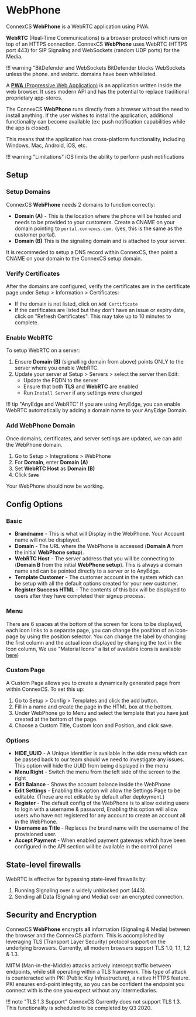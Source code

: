 # WebPhone

ConnexCS **WebPhone** is a WebRTC application using PWA. 

**WebRTC** (Real-Time Communications) is a browser protocol which runs on top of an HTTPS connection. ConnexCS **WebPhone** uses WebRTC (HTTPS port 443) for SIP Signaling and WebSockets (random UDP ports) for the Media.

!!! warning "BitDefender and WebSockets
    BitDefender blocks WebSockets unless the phone. and webrtc. domains have been whitelisted. 

A [**PWA** (Progressive Web Application)](https://en.wikipedia.org/wiki/Progressive_web_application) is an application written inside the web browser. It uses modern API and has the potential to replace traditional proprietary app-stores.

The ConnexCS **WebPhone** runs directly from a browser without the need to install anything. If the user wishes to install the application, additional functionality can become available (ex: push notification capabilities while the app is closed).

This means that the application has cross-platform functionality, including Windows, Mac, Android, iOS, etc.

  
!!! warning "Limitations"
    iOS limits the ability to perform push notifications

## Setup

### Setup Domains

ConnexCS **WebPhone** needs 2 domains to function correctly:

* **Domain (A)** - This is the location where the phone will be hosted and needs to be provided to your customers. Create a CNAME on your domain pointing to `portal.connexcs.com.` (yes, this is the same as the customer portal).
* **Domain (B)** This is the signaling domain and is attached to your server. 

It is recommeded to setup a DNS record within ConnexCS, then point a CNAME on your domain to the ConnexCS setup domain.

### Verify Certificates

After the domains are configured, verify the certificates are in the certificate page under Setup > Information > Certificates:

* If the domain is not listed, click on `Add Certificate`
* If the certificates are listed but they don't have an issue or expiry date, click on "Refresh Certificates". This may take up to 10 minutes to complete.

### Enable WebRTC

To setup WebRTC on a server:

1. Ensure **Domain (B)** (signalling domain from above) points ONLY to the server where you enable WebRTC. 
2. Update your server at Setup > Servers > select the server then Edit:
   * Update the FQDN to the server
   * Ensure that both **TLS** and **WebRTC** are enabled
   * Run `Install Server` if any settings were changed

!!! tip "AnyEdge and WebRTC"
    If you are using AnyEdge, you can enable WebRTC automatically by adding a domain name to your AnyEdge Domain.

### Add WebPhone Domain

Once domains, certificates, and server settings are updated, we can add the WebPhone domain. 

1. Go to Setup > Integrations > WebPhone
1. For **Domain**, enter **Domain (A)** 
2. Set **WebRTC Host** as **Domain (B)**
3. Click **`Save`**

Your WebPhone should now be working. 

## Config Options

### Basic

* **Brandname** - This is what will Display in the WebPhone. Your Account name will not be displayed.
* **Domain** - The URL where the WebPhone is accessed (**Domain A** from the initial **WebPhone setup**).
* **WebRTC Host** - The server address that you will be connecting to (**Domain B** from the initial **WebPhone setup**). This is always a domain name and can be pointed directly to a server or to AnyEdge.
* **Template Customer** - The customer account in the system which can be setup with all the default options created for your new customer.
* **Register Success HTML** - The contents of this box will be displayed to users after they have completed their signup process.

### Menu

There are 6 spaces at the bottom of the screen for Icons to be displayed, each icon links to a separate page, you can change the position of an icon-page by using the position selector. You can change the label by changing the first column and the actual icon displayed by changing the text in the Icon column, We use "Material Icons" a list of available icons is available [here](https://cdn.materialdesignicons.com/5.2.45/))

### Custom Page

A Custom Page allows you to create a dynamically generated page from within ConnexCS. To set this up:

1.  Go to Setup > Config > Templates and click the add button.
2.  Fill in a name and create the page in the HTML box at the bottom.
3.  Under WebPhone go to Menu and select the template that you have just created at the bottom of the page.
4.  Choose a Custom Title, Custom Icon and Position, and click save.

  
### Options

* **HIDE\_UUID** - A Unique identifier is available in the side menu which can be passed back to our team should we need to investigate any issues. This option will hide the UUID from being displayed in the menu
* **Menu Right** - Switch the menu from the left side of the screen to the right
* **Edit Balance** - Shows the account balance inside the WebPhone
* **Edit Settings** - Enabling this option will allow the Settings Page to be editable. (These are not editable by default after deployment.)
* **Register** - The default config of the WebPhone is to allow existing users to login with a username & password, Enabling this option will allow users who have not registered for any account to create an account all in the WebPhone.
* **Username as Title** - Replaces the brand name with the username of the provisioned user.
* **Accept Payment** - When enabled payment gateways which have been configured in the API section will be available in the control panel


## State-level firewalls
WebRTC is effective for bypassing state-level firewalls by:

1. Running Signaling over a widely unblocked port (443).
2. Sending all Data (Signaling and Media) over an encrypted connection.

  

## Security and Encryption
ConnexCS **WebPhone** encrypts **all** information (Signaling & Media) between the browser and the ConnexCS platform. This is accomplished by leveraging TLS (Transport Layer Security) protocol support on the underlying browsers. Currently, all modern browsers support TLS 1.0, 1.1, 1.2 & 1.3.

MITM (Man-in-the-Middle) attacks actively intercept traffic between endpoints, while still operating within a TLS framework. This type of attack is counteracted with PKI (Public Key Infrastructure), a native HTTPS feature. PKI ensures end-point integrity, so you can be confident the endpoint you connect with is the one you expect without any intermediaries.

  
!!! note "TLS 1.3 Support"
    ConnexCS Currently does not support TLS 1.3. This functionality is scheduled to be completed by Q3 2020.
